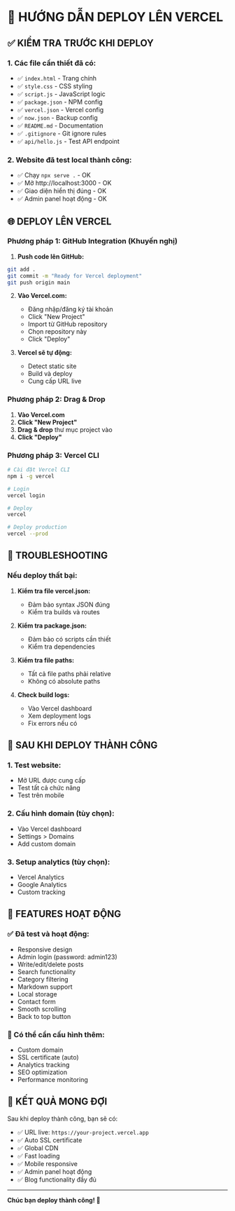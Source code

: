 # 🚀 HƯỚNG DẪN DEPLOY LÊN VERCEL

## ✅ KIỂM TRA TRƯỚC KHI DEPLOY

### 1. Các file cần thiết đã có:
- ✅ `index.html` - Trang chính
- ✅ `style.css` - CSS styling  
- ✅ `script.js` - JavaScript logic
- ✅ `package.json` - NPM config
- ✅ `vercel.json` - Vercel config
- ✅ `now.json` - Backup config
- ✅ `README.md` - Documentation
- ✅ `.gitignore` - Git ignore rules
- ✅ `api/hello.js` - Test API endpoint

### 2. Website đã test local thành công:
- ✅ Chạy `npx serve .` - OK
- ✅ Mở http://localhost:3000 - OK
- ✅ Giao diện hiển thị đúng - OK
- ✅ Admin panel hoạt động - OK

## 🌐 DEPLOY LÊN VERCEL

### Phương pháp 1: GitHub Integration (Khuyến nghị)

1. **Push code lên GitHub:**
```bash
git add .
git commit -m "Ready for Vercel deployment"
git push origin main
```

2. **Vào Vercel.com:**
   - Đăng nhập/đăng ký tài khoản
   - Click "New Project"
   - Import từ GitHub repository
   - Chọn repository này
   - Click "Deploy"

3. **Vercel sẽ tự động:**
   - Detect static site
   - Build và deploy
   - Cung cấp URL live

### Phương pháp 2: Drag & Drop

1. **Vào Vercel.com**
2. **Click "New Project"**
3. **Drag & drop** thư mục project vào
4. **Click "Deploy"**

### Phương pháp 3: Vercel CLI

```bash
# Cài đặt Vercel CLI
npm i -g vercel

# Login
vercel login

# Deploy
vercel

# Deploy production
vercel --prod
```

## 🔧 TROUBLESHOOTING

### Nếu deploy thất bại:

1. **Kiểm tra file vercel.json:**
   - Đảm bảo syntax JSON đúng
   - Kiểm tra builds và routes

2. **Kiểm tra package.json:**
   - Đảm bảo có scripts cần thiết
   - Kiểm tra dependencies

3. **Kiểm tra file paths:**
   - Tất cả file paths phải relative
   - Không có absolute paths

4. **Check build logs:**
   - Vào Vercel dashboard
   - Xem deployment logs
   - Fix errors nếu có

## 🎯 SAU KHI DEPLOY THÀNH CÔNG

### 1. Test website:
- Mở URL được cung cấp
- Test tất cả chức năng
- Test trên mobile

### 2. Cấu hình domain (tùy chọn):
- Vào Vercel dashboard
- Settings > Domains
- Add custom domain

### 3. Setup analytics (tùy chọn):
- Vercel Analytics
- Google Analytics
- Custom tracking

## 📱 FEATURES HOẠT ĐỘNG

### ✅ Đã test và hoạt động:
- Responsive design
- Admin login (password: admin123)
- Write/edit/delete posts
- Search functionality
- Category filtering
- Markdown support
- Local storage
- Contact form
- Smooth scrolling
- Back to top button

### 🔧 Có thể cần cấu hình thêm:
- Custom domain
- SSL certificate (auto)
- Analytics tracking
- SEO optimization
- Performance monitoring

## 🎉 KẾT QUẢ MONG ĐỢI

Sau khi deploy thành công, bạn sẽ có:
- ✅ URL live: `https://your-project.vercel.app`
- ✅ Auto SSL certificate
- ✅ Global CDN
- ✅ Fast loading
- ✅ Mobile responsive
- ✅ Admin panel hoạt động
- ✅ Blog functionality đầy đủ

---

**Chúc bạn deploy thành công! 🚀**
